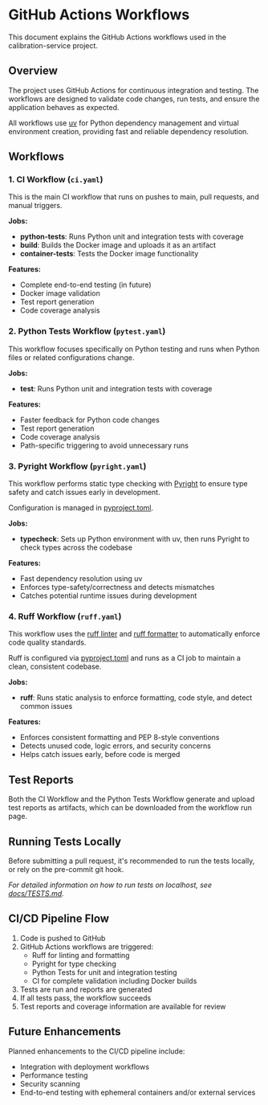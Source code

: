 # GitHub Actions Workflows

This document explains the GitHub Actions workflows used in the calibration-service project.

## Overview

The project uses GitHub Actions for continuous integration and testing. The workflows are designed to validate code
changes, run tests, and ensure the application behaves as expected.

All workflows use [uv](https://github.com/astral-sh/uv) for Python dependency management and virtual environment
creation, providing fast and reliable dependency resolution.

## Workflows

### 1. CI Workflow (`ci.yaml`)

This is the main CI workflow that runs on pushes to main, pull requests, and manual triggers.

**Jobs:**

- **python-tests**: Runs Python unit and integration tests with coverage
- **build**: Builds the Docker image and uploads it as an artifact
- **container-tests**: Tests the Docker image functionality

**Features:**

- Complete end-to-end testing (in future)
- Docker image validation
- Test report generation
- Code coverage analysis

### 2. Python Tests Workflow (`pytest.yaml`)

This workflow focuses specifically on Python testing and runs when Python files or related configurations change.

**Jobs:**

- **test**: Runs Python unit and integration tests with coverage

**Features:**

- Faster feedback for Python code changes
- Test report generation
- Code coverage analysis
- Path-specific triggering to avoid unnecessary runs

### 3. Pyright Workflow (`pyright.yaml`)

This workflow performs static type checking with [Pyright](https://microsoft.github.io/pyright) to ensure type safety
and catch issues early in development.

Configuration is managed in [pyproject.toml](../pyproject.toml).

**Jobs:**

- **typecheck**: Sets up Python environment with uv, then runs Pyright to check types across the codebase

**Features:**

- Fast dependency resolution using uv
- Enforces type-safety/correctness and detects mismatches
- Catches potential runtime issues during development

### 4. Ruff Workflow (`ruff.yaml`)

This workflow uses the [ruff linter](https://docs.astral.sh/ruff/linter/)
and [ruff formatter](https://docs.astral.sh/ruff/formatter/)
to automatically enforce code quality standards.

Ruff is configured via [pyproject.toml](../pyproject.toml) and runs as a CI job to maintain a clean, consistent
codebase.

**Jobs:**

- **ruff**: Runs static analysis to enforce formatting, code style, and detect common issues

**Features:**

- Enforces consistent formatting and PEP 8-style conventions
- Detects unused code, logic errors, and security concerns
- Helps catch issues early, before code is merged

## Test Reports

Both the CI Workflow and the Python Tests Workflow generate and upload test reports as artifacts, which can be
downloaded from the workflow run page.

## Running Tests Locally

Before submitting a pull request, it's recommended to run the tests locally, or rely on the pre-commit git hook.

_For detailed information on how to run tests on localhost, see [docs/TESTS.md](../docs/TESTS.md)._

## CI/CD Pipeline Flow

1. Code is pushed to GitHub
2. GitHub Actions workflows are triggered:
    - Ruff for linting and formatting
    - Pyright for type checking
    - Python Tests for unit and integration testing
    - CI for complete validation including Docker builds
3. Tests are run and reports are generated
4. If all tests pass, the workflow succeeds
5. Test reports and coverage information are available for review

## Future Enhancements

Planned enhancements to the CI/CD pipeline include:

- Integration with deployment workflows
- Performance testing
- Security scanning
- End-to-end testing with ephemeral containers and/or external services
